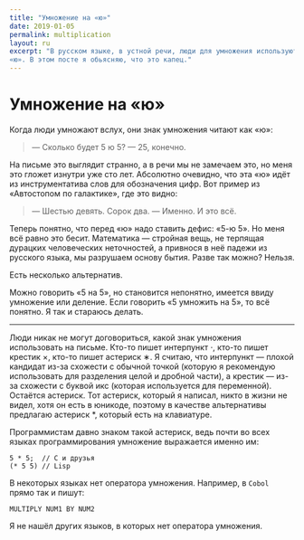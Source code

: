 ```yaml
---
title: "Умножение на «ю»"
date: 2019-01-05
permalink: multiplication
layout: ru
excerpt: "В русском языке, в устной речи, люди для умножения используют букву
«ю». В этом посте я обьясняю, что это капец."
---
```

# Умножение на «ю»
Когда люди умножают вслух, они знак умножения читают как «ю»:

> — Сколько будет 5 ю 5?
> — 25, конечно.

На письме это выглядит странно, а в речи мы не замечаем это, но меня это гложет
изнутри уже сто лет. Абсолютно очевидно, что эта «ю» идёт из инструментатива
слов для обозначения цифр. Вот пример из «Автостопом по галактике», где это
видно:

> — Шестью девять. Сорок два.
> — Именно. И это всё. <!-- classic -->

Теперь понятно, что перед «ю» надо ставить дефис: «5-ю 5». Но меня всё равно это
бесит. Математика — стройная вещь, не терпящая дурацких человеческих
неточностей, а привнося в неё падежи из русского языка, мы разрушаем основу
бытия. Разве так можно? Нельзя.

Есть несколько альтернатив.

Можно говорить «5 на 5», но становится непонятно, имеется ввиду умножение или
деление. Если говорить «5 умножить на 5», то всё понятно. Я так и стараюсь
делать. 

<hr>

Люди никак не могут договориться, какой знак умножения использовать на письме.
Кто-то пишет интерпункт ⋅, кто-то пишет крестик ×, кто-то пишет астериск ∗. Я
считаю, что интерпункт — плохой кандидат из-за схожести с обычной точкой
(которую я рекомендую использовать для разделения целой и дробной части), а
крестик — из-за схожести с буквой икс (которая используется для переменной).
Остаётся астериск. Тот астериск, который я написал, никто в жизни не видел, хотя
он есть в юникоде, поэтому в качестве альтернативы предлагаю астериск *, который
есть на клавиатуре.

Программистам давно знаком такой астериск, ведь почти во всех языках
программирования умножение выражается именно им:

```
5 * 5;  // C и друзья
(* 5 5) // Lisp
```

В некоторых языках нет оператора умножения. Например, в `Cobol` прямо так и
пишут:

```cobol
MULTIPLY NUM1 BY NUM2
```

Я не нашёл других языков, в которых нет оператора умножения.

